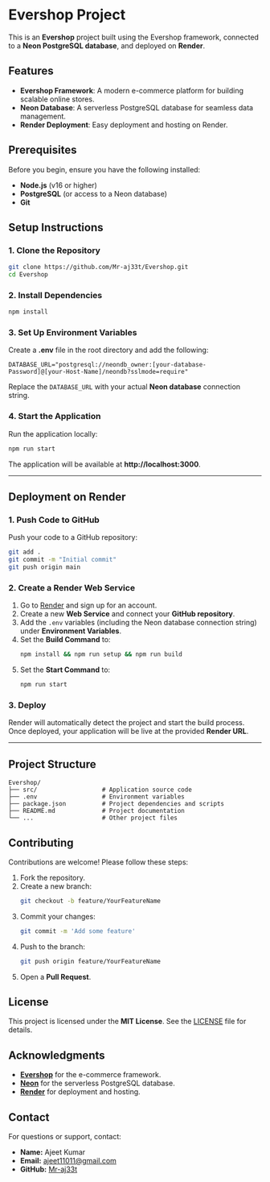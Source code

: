 # Evershop Project

This is an **Evershop** project built using the Evershop framework, connected to a **Neon PostgreSQL database**, and deployed on **Render**.

## Features
- **Evershop Framework**: A modern e-commerce platform for building scalable online stores.
- **Neon Database**: A serverless PostgreSQL database for seamless data management.
- **Render Deployment**: Easy deployment and hosting on Render.

## Prerequisites
Before you begin, ensure you have the following installed:
- **Node.js** (v16 or higher)
- **PostgreSQL** (or access to a Neon database)
- **Git**

## Setup Instructions

### 1. Clone the Repository
```bash
git clone https://github.com/Mr-aj33t/Evershop.git
cd Evershop
```

### 2. Install Dependencies
```bash
npm install
```

### 3. Set Up Environment Variables
Create a **.env** file in the root directory and add the following:

```env
DATABASE_URL="postgresql://neondb_owner:[your-database-Password]@[your-Host-Name]/neondb?sslmode=require"
```
Replace the `DATABASE_URL` with your actual **Neon database** connection string.

### 4. Start the Application
Run the application locally:
```bash
npm run start
```
The application will be available at **http://localhost:3000**.

---

## Deployment on Render

### 1. Push Code to GitHub
Push your code to a GitHub repository:
```bash
git add .
git commit -m "Initial commit"
git push origin main
```

### 2. Create a Render Web Service
1. Go to [Render](https://render.com/) and sign up for an account.
2. Create a new **Web Service** and connect your **GitHub repository**.
3. Add the `.env` variables (including the Neon database connection string) under **Environment Variables**.
4. Set the **Build Command** to:
    ```bash
    npm install && npm run setup && npm run build
    ```
5. Set the **Start Command** to:
    ```bash
    npm run start
    ```

### 3. Deploy
Render will automatically detect the project and start the build process. Once deployed, your application will be live at the provided **Render URL**.

---

## Project Structure
```
Evershop/
├── src/                  # Application source code
├── .env                  # Environment variables
├── package.json          # Project dependencies and scripts
├── README.md             # Project documentation
└── ...                   # Other project files
```

## Contributing
Contributions are welcome! Please follow these steps:
1. Fork the repository.
2. Create a new branch:
    ```bash
    git checkout -b feature/YourFeatureName
    ```
3. Commit your changes:
    ```bash
    git commit -m 'Add some feature'
    ```
4. Push to the branch:
    ```bash
    git push origin feature/YourFeatureName
    ```
5. Open a **Pull Request**.

## License
This project is licensed under the **MIT License**. See the [LICENSE](LICENSE) file for details.

## Acknowledgments
- **[Evershop](https://evershop.io/)** for the e-commerce framework.
- **[Neon](https://neon.tech/)** for the serverless PostgreSQL database.
- **[Render](https://render.com/)** for deployment and hosting.

## Contact
For questions or support, contact:
- **Name:** Ajeet Kumar
- **Email:** ajeet11011@gmail.com
- **GitHub:** [Mr-aj33t](https://github.com/Mr-aj33t)
